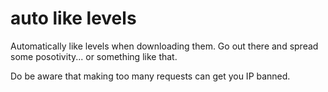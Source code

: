 # auto like levels

Automatically like levels when downloading them. Go out there and spread some posotivity... or something like that.

Do be aware that making too many requests can get you IP banned. 